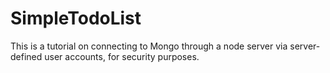 # SimpleTodoList
This is a tutorial on connecting to Mongo through a node server via server-defined user accounts, for security purposes.
